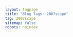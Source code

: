 ```yaml
---
layout: tagpage
title: "Blog Tags: 2007scape"
tag: 2007scape
sitemap: false
robots: noindex
---
```

